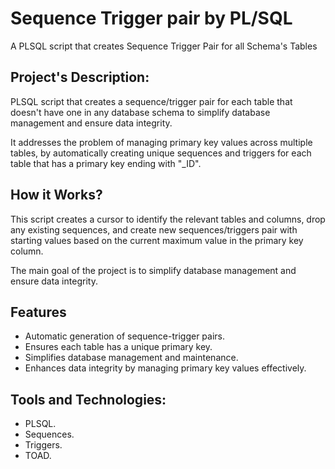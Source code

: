 # Sequence Trigger pair by PL/SQL
A PLSQL script that creates Sequence Trigger Pair for all Schema's Tables

## Project's Description:
PLSQL script that creates a sequence/trigger pair for each table that doesn't have one in any database schema to simplify database management and ensure data integrity.

It addresses the problem of managing primary key values across multiple tables, by automatically creating unique sequences and triggers for each table that has a primary key ending with "_ID". 

## How it Works?
This script creates a cursor to identify the relevant tables and columns, drop any existing sequences, and create new sequences/triggers pair with starting values based on the current maximum value in the primary key column.

The main goal of the project is to simplify database management and ensure data integrity.

## Features
- Automatic generation of sequence-trigger pairs.
- Ensures each table has a unique primary key.
- Simplifies database management and maintenance.
- Enhances data integrity by managing primary key values effectively.
  
## Tools and Technologies:
- PLSQL.
- Sequences.
- Triggers.
- TOAD.
